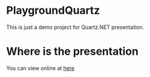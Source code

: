 # PlaygroundQuartz
This is just a demo project for Quartz.NET presentation.

# Where is the presentation
You can view online at [here](https://docs.google.com/a/profe.com.tr/presentation/d/1WQSQefdV39NMNK4RXH8cVMVjQ45abYSDRLaxi9bRzdM/edit?usp=sharing)
